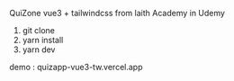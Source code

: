 QuiZone vue3 + tailwindcss from laith Academy in Udemy

1. git clone
2. yarn install
3. yarn dev

demo : quizapp-vue3-tw.vercel.app

